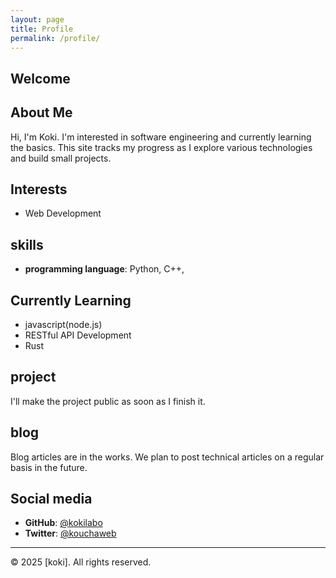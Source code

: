 ```yaml
---
layout: page
title: Profile
permalink: /profile/
---
```


## Welcome

## About Me
Hi, I'm Koki. I'm interested in software engineering and currently learning the basics. This site tracks my progress as I explore various technologies and build small projects.

## Interests
- Web Development


## skills
- **programming language**: Python, C++,
  
## Currently Learning
- javascript(node.js)
- RESTful API Development
- Rust

## project
I'll make the project public as soon as I finish it.

## blog
Blog articles are in the works. We plan to post technical articles on a regular basis in the future.

## Social media
- **GitHub**: [@kokilabo](https://github.com/kokilabo)
- **Twitter**: [@kouchaweb](https://x.com/kouchaweb)

---

<footer>
  <p>&copy; 2025 [koki]. All rights reserved.</p>
</footer>
